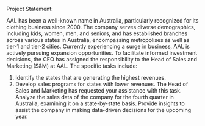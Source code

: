 Project Statement:

AAL has been a well-known name in Australia, particularly recognized for its clothing business since 2000. The company serves diverse demographics, including kids, women, men, and seniors, and has established branches across various states in Australia, encompassing metropolises as well as tier-1 and tier-2 cities.
Currently experiencing a surge in business, AAL is actively pursuing expansion opportunities. To facilitate informed investment decisions, the CEO has assigned the responsibility to the Head of Sales and Marketing (S&M) at AAL. 
The specific tasks include:
1) Identify the states that are generating the highest revenues.
2) Develop sales programs for states with lower revenues. The Head of Sales and Marketing has requested your assistance with this task.
Analyze the sales data of the company for the fourth quarter in Australia, examining it on a state-by-state basis. Provide insights to assist the company in making data-driven decisions for the upcoming year.
